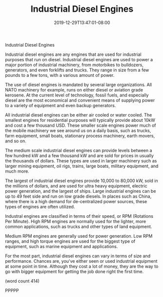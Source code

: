 ﻿---
title: "Industrial Diesel Engines"
date: 2019-12-29T13:47:01-08:00
description: "Diesel VS Gasoline vehicles Tips for Web Success"
featured_image: "/images/Diesel VS Gasoline vehicles.jpg"
tags: ["Diesel VS Gasoline vehicles"]
---

Industrial Diesel Engines

Industrial diesel engines are any engines that are used
for industrial purposes that run on diesel.  Industrial
diesel engines are used to power a major portion of 
industrial machinery, from motorbikes to bulldozers, 
generators, and even forklifts and trucks.  They range
in size from a few pounds to a few tons, with a various
amount of power.  

The use of diesel engines is mandated by several large
organizations. All NATO machinery for example, runs on
either diesel or aviation grade kerosene.  At the 
current level of technology, fossil fuels, and especially
diesel are the most economical and convenient means
of supplying power to a variety of equipment and 
even backup generators.

All industrial diesel engines can be either air cooled
or water cooled.  The smallest engines for residential
purposes will typically provide about 10kW and cost
a few thousand USD.  These smaller scale engines power
much of the mobile machinery we see around us on a 
daily basis, such as trucks, farm equipment, small
boats, stationary process machinery, earth movers,
and so on. 

The medium scale industrial diesel engines can provide
levels between a few hundred kW and a few thousand
kW and are sold for prices in usually the thousands 
of dollars.  These types are used in larger machinery
such as larger mining equipment, oil rigs, trains,
large boats, military equipment, and much more.

The largest of industrial diesel engines provide 10,000
to 80,000 kW, sold in the millions of dollars, and
are used for ultra heavy equipment, electric power
generation, and the largest of ships.  Large industrial
engines can be up to 49 feet side and run on low
grade diesels.  In places such as China, where there 
is a high demand for de-centralized power sources,
these types of engines are often utilized.

Industral engines are classified in terms of their
speed, or RPM (Rotations Per Minute).  High RPM 
engines are normally used for the lighter, more common
applications, such as trucks and other types of land
equipment.

Medium RPM engines are generally used for power
generation.  Low RPM ranges, and high torque engines
are used for the biggest type of equipment, such as
marine equipment and applications.  

For the most part, industrial diesel engines can
vary in terms of size and performance.  Chances are,
you've either seen or used industrial equipment at
some point in time.  Although they cost a lot of
money, they are the way to go with bigger equipment
for getting the job done right the first time.

(word count 414)

PPPPP
